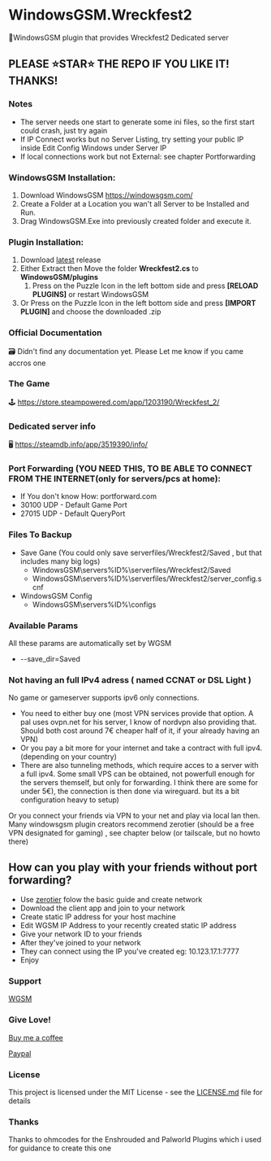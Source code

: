 # WindowsGSM.Wreckfest2
🧩WindowsGSM plugin that provides Wreckfest2 Dedicated server

## PLEASE ⭐STAR⭐ THE REPO IF YOU LIKE IT! THANKS!

### Notes
- The server needs one start to generate some ini files, so the first start could crash, just try again  
- If IP Connect works but no Server Listing, try setting your public IP inside Edit Config Windows under Server IP
- If local connections work but not External: see chapter Portforwarding

### WindowsGSM Installation: 
1. Download  WindowsGSM https://windowsgsm.com/ 
2. Create a Folder at a Location you wan't all Server to be Installed and Run.
3. Drag WindowsGSM.Exe into previously created folder and execute it.

### Plugin Installation:
1. Download [latest](https://https://github.com/Raziel7893/WindowsGSM.Wreckfest2/releases/latest) release
2. Either Extract then Move the folder **Wreckfest2.cs** to **WindowsGSM/plugins** 
    1. Press on the Puzzle Icon in the left bottom side and press **[RELOAD PLUGINS]** or restart WindowsGSM
3. Or Press on the Puzzle Icon in the left bottom side and press **[IMPORT PLUGIN]** and choose the downloaded .zip

### Official Documentation
🗃️ Didn't find any documentation yet. Please Let me know if you came accros one

### The Game
🕹️ https://store.steampowered.com/app/1203190/Wreckfest_2/

### Dedicated server info
🖥️ https://steamdb.info/app/3519390/info/

### Port Forwarding (YOU NEED THIS, TO BE ABLE TO CONNECT FROM THE INTERNET(only for servers/pcs at home):
- If You don't know How: portforward.com
- 30100 UDP - Default Game Port
- 27015 UDP - Default QueryPort

### Files To Backup
- Save Gane (You could only save serverfiles/Wreckfest2/Saved , but that includes many big logs)
  - WindowsGSM\servers\%ID%\serverfiles/Wreckfest2/Saved
  - WindowsGSM\servers\%ID%\serverfiles/Wreckfest2/server_config.scnf
- WindowsGSM Config
  - WindowsGSM\servers\%ID%\configs

### Available Params
All these params are automatically set by WGSM
- --save_dir=Saved 	                 


### Not having an full IPv4 adress ( named CCNAT or DSL Light )
No game or gameserver supports ipv6 only connections. 
- You need to either buy one (most VPN services provide that option. A pal uses ovpn.net for his server, I know of nordvpn also providing that. Should both cost around 7€ cheaper half of it, if your already having an VPN)
- Or you pay a bit more for your internet and take a contract with full ipv4. (depending on your country)
- There are also tunneling methods, which require acces to a server with a full ipv4. Some small VPS can be obtained, not powerfull enough for the servers themself, but only for forwarding. I think there are some for under 5€), the connection is then done via wireguard. but its a bit configuration heavy to setup) 

Or you connect your friends via VPN to your net and play via local lan then.
Many windowsgsm plugin creators recommend zerotier (should be a free VPN designated for gaming) , see chapter below (or tailscale, but no howto there)

## How can you play with your friends without port forwarding?
- Use [zerotier](https://www.zerotier.com/) folow the basic guide and create network
- Download the client app and join to your network
- Create static IP address for your host machine
- Edit WGSM IP Address to your recently created static IP address
- Give your network ID to your friends
- After they've joined to your network
- They can connect using the IP you've created eg: 10.123.17.1:7777
- Enjoy

### Support
[WGSM](https://discord.com/channels/590590698907107340/645730252672335893)

### Give Love!
[Buy me a coffee](https://ko-fi.com/raziel7893)

[Paypal](https://paypal.me/raziel7893)

### License
This project is licensed under the MIT License - see the <a href="https://github.com/raziel7893/WindowsGSM.Wreckfest2/blob/main/LICENSE">LICENSE.md</a> file for details

### Thanks
Thanks to ohmcodes for the Enshrouded and Palworld Plugins which i used for guidance to create this one
